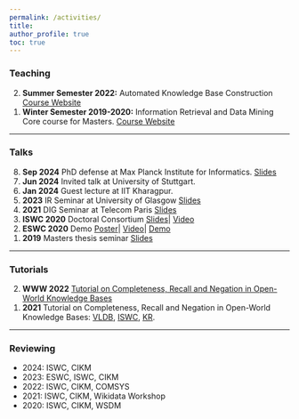 ```yaml
---
permalink: /activities/
title: 
author_profile: true
toc: true
---
```


<!-- <ul class="small">
	<a href="#teaching">Teaching</a>
	<a href="#talks">Talks</a>
	<a href="#tutorials">Tutorials</a>
	<a href="#reviewing">Reviewing</a>
</ul> -->


<h3 id="teaching">Teaching</h3>
<ol reversed class="small">
	<li>
		<strong>Summer Semester 2022:</strong> Automated Knowledge Base Construction <br> <a href="https://www.mpi-inf.mpg.de/departments/databases-and-information-systems/teaching/ss2022/akbc">Course Website</a>
	</li>
	<li>
		<strong>Winter Semester 2019-2020:</strong> Information Retrieval and Data Mining <br>
		Core course for Masters. <a href="https://www.mpi-inf.mpg.de/departments/databases-and-information-systems/teaching/ws1920/irdm19">Course Website</a>
	</li>
</ol>

<hr>

<h3 id="talks">Talks</h3>
<ol reversed class="small">
	<li>
		<strong>Sep 2024</strong> PhD defense at Max Planck Institute for Informatics.
		<a href="/files/Defense_slides_30.09.2024_Shrestha_Ghosh.pdf">Slides</a>
	</li>
	<li>
		<strong>Jun 2024</strong> Invited talk at University of Stuttgart.
	</li>
	<li>
		<strong>Jan 2024</strong> Guest lecture at IIT Kharagpur.
	</li>
	<li>
		<strong>2023</strong> IR Seminar at University of Glasgow
		<a href="https://docs.google.com/presentation/d/11lycJDr44rX1nZxDT4FBHEasdMstCbR5DT1aXbVRm8Y/edit?usp=sharing">Slides</a>
	</li>
	<li>
		<strong>2021</strong> DIG Seminar at Telecom Paris
		<a href="https://docs.google.com/presentation/d/1JCETTSArnAUUTmMOOFRLsSvG9iBlzQU0ib2HkvDc350/edit?usp=sharing">Slides</a>
	</li>
	<li>
		<strong>ISWC 2020</strong> Doctoral Consortium 
		<a href="/files/ISWC_2020_slides.pdf">Slides</a>|
		<a href="https://drive.google.com/file/d/1-HhFCuK9e8iyWr33NxV0Imy8SK1_v_Fa/view?usp=sharing">Video</a>
	</li>
	<li>
		<strong>ESWC 2020</strong> Demo 
		<a href="/files/ESWC_2020.pdf">Poster</a>|
		<a href="https://drive.google.com/file/d/1Uw5wWPuGpfuXuD3HXawvs_uqyPQv98gU/view?usp=sharing">Video</a>|
		<a href="https://counqer.mpi-inf.mpg.de/spo/">Demo</a>
	</li>
	<li>
		<strong>2019</strong> Masters thesis seminar
		<a href="/files/MSc_2019.pdf">Slides</a>
	</li>
</ol>

<hr>

<h3 id="tutorials">Tutorials</h3>
<ol reversed class="small">
	<li>
		<strong>WWW 2022</strong>
		<a href="https://www2022.thewebconf.org/tutorials/">Tutorial on Completeness, Recall and Negation in Open-World Knowledge Bases</a>
	</li>
	<li>
		<strong>2021</strong> Tutorial on Completeness, Recall and Negation in Open-World Knowledge Bases: 
		<a href="https://vldb.org/2021/?program-schedule-tutorials">VLDB</a>, <a href="https://iswc2021.semanticweb.org/tutorial-schedule">ISWC</a>, <a href="https://kr2021.kbsg.rwth-aachen.de/static/program/4/">KR</a>.
	</li>
</ol>

<hr>

<h3 id="reviewing">Reviewing</h3>
<ul reversed class="small">
	<li>2024: ISWC, CIKM</li>
	<li>2023: ESWC, ISWC, CIKM</li>
	<li>2022: ISWC, CIKM, COMSYS</li>
	<li>2021: ISWC, CIKM, Wikidata Workshop</li>
	<li>2020: ISWC, CIKM, WSDM</li>
</ul>
